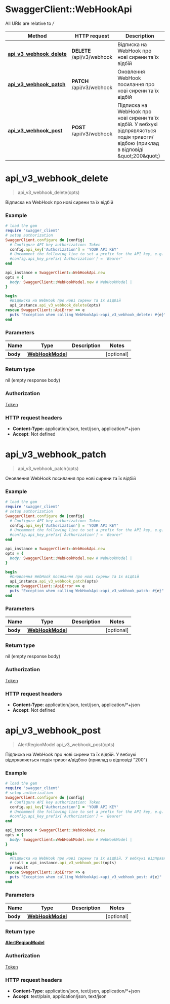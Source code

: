 # SwaggerClient::WebHookApi

All URIs are relative to */*

Method | HTTP request | Description
------------- | ------------- | -------------
[**api_v3_webhook_delete**](WebHookApi.md#api_v3_webhook_delete) | **DELETE** /api/v3/webhook | Відписка на WebHook про нові сирени та їх відбій
[**api_v3_webhook_patch**](WebHookApi.md#api_v3_webhook_patch) | **PATCH** /api/v3/webhook | Оновлення WebHook посилання про нові сирени та їх відбій
[**api_v3_webhook_post**](WebHookApi.md#api_v3_webhook_post) | **POST** /api/v3/webhook | Підписка на WebHook про нові сирени та їх відбій. У вебхукі відпрявляється подія тривоги/відбою (приклад в відповіді \&quot;200\&quot;)

# **api_v3_webhook_delete**
> api_v3_webhook_delete(opts)

Відписка на WebHook про нові сирени та їх відбій

### Example
```ruby
# load the gem
require 'swagger_client'
# setup authorization
SwaggerClient.configure do |config|
  # Configure API key authorization: Token
  config.api_key['Authorization'] = 'YOUR API KEY'
  # Uncomment the following line to set a prefix for the API key, e.g. 'Bearer' (defaults to nil)
  #config.api_key_prefix['Authorization'] = 'Bearer'
end

api_instance = SwaggerClient::WebHookApi.new
opts = { 
  body: SwaggerClient::WebHookModel.new # WebHookModel | 
}

begin
  #Відписка на WebHook про нові сирени та їх відбій
  api_instance.api_v3_webhook_delete(opts)
rescue SwaggerClient::ApiError => e
  puts "Exception when calling WebHookApi->api_v3_webhook_delete: #{e}"
end
```

### Parameters

Name | Type | Description  | Notes
------------- | ------------- | ------------- | -------------
 **body** | [**WebHookModel**](WebHookModel.md)|  | [optional] 

### Return type

nil (empty response body)

### Authorization

[Token](../README.md#Token)

### HTTP request headers

 - **Content-Type**: application/json, text/json, application/*+json
 - **Accept**: Not defined



# **api_v3_webhook_patch**
> api_v3_webhook_patch(opts)

Оновлення WebHook посилання про нові сирени та їх відбій

### Example
```ruby
# load the gem
require 'swagger_client'
# setup authorization
SwaggerClient.configure do |config|
  # Configure API key authorization: Token
  config.api_key['Authorization'] = 'YOUR API KEY'
  # Uncomment the following line to set a prefix for the API key, e.g. 'Bearer' (defaults to nil)
  #config.api_key_prefix['Authorization'] = 'Bearer'
end

api_instance = SwaggerClient::WebHookApi.new
opts = { 
  body: SwaggerClient::WebHookModel.new # WebHookModel | 
}

begin
  #Оновлення WebHook посилання про нові сирени та їх відбій
  api_instance.api_v3_webhook_patch(opts)
rescue SwaggerClient::ApiError => e
  puts "Exception when calling WebHookApi->api_v3_webhook_patch: #{e}"
end
```

### Parameters

Name | Type | Description  | Notes
------------- | ------------- | ------------- | -------------
 **body** | [**WebHookModel**](WebHookModel.md)|  | [optional] 

### Return type

nil (empty response body)

### Authorization

[Token](../README.md#Token)

### HTTP request headers

 - **Content-Type**: application/json, text/json, application/*+json
 - **Accept**: Not defined



# **api_v3_webhook_post**
> AlertRegionModel api_v3_webhook_post(opts)

Підписка на WebHook про нові сирени та їх відбій. У вебхукі відпрявляється подія тривоги/відбою (приклад в відповіді \"200\")

### Example
```ruby
# load the gem
require 'swagger_client'
# setup authorization
SwaggerClient.configure do |config|
  # Configure API key authorization: Token
  config.api_key['Authorization'] = 'YOUR API KEY'
  # Uncomment the following line to set a prefix for the API key, e.g. 'Bearer' (defaults to nil)
  #config.api_key_prefix['Authorization'] = 'Bearer'
end

api_instance = SwaggerClient::WebHookApi.new
opts = { 
  body: SwaggerClient::WebHookModel.new # WebHookModel | 
}

begin
  #Підписка на WebHook про нові сирени та їх відбій. У вебхукі відпрявляється подія тривоги/відбою (приклад в відповіді \"200\")
  result = api_instance.api_v3_webhook_post(opts)
  p result
rescue SwaggerClient::ApiError => e
  puts "Exception when calling WebHookApi->api_v3_webhook_post: #{e}"
end
```

### Parameters

Name | Type | Description  | Notes
------------- | ------------- | ------------- | -------------
 **body** | [**WebHookModel**](WebHookModel.md)|  | [optional] 

### Return type

[**AlertRegionModel**](AlertRegionModel.md)

### Authorization

[Token](../README.md#Token)

### HTTP request headers

 - **Content-Type**: application/json, text/json, application/*+json
 - **Accept**: text/plain, application/json, text/json



